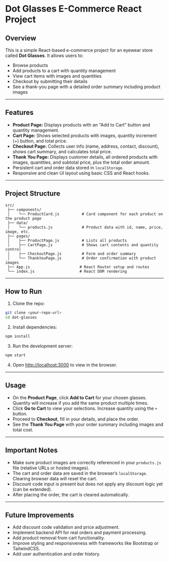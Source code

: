 
# Dot Glasses E-Commerce React Project

## Overview

This is a simple React-based e-commerce project for an eyewear store called **Dot Glasses**.
It allows users to:

* Browse products
* Add products to a cart with quantity management
* View cart items with images and quantities
* Checkout by submitting their details
* See a thank-you page with a detailed order summary including product images

---

## Features

* **Product Page:** Displays products with an "Add to Cart" button and quantity management.
* **Cart Page:** Shows selected products with images, quantity increment (+) button, and total price.
* **Checkout Page:** Collects user info (name, address, contact, discount), shows cart summary, and calculates total price.
* **Thank You Page:** Displays customer details, all ordered products with images, quantities, and subtotal price, plus the total order amount.
* Persistent cart and order data stored in `localStorage`.
* Responsive and clean UI layout using basic CSS and React hooks.

---

## Project Structure

```
src/
 ├── components/
 │    └── ProductCard.js          # Card component for each product on the product page
 ├── data/
 │    └── products.js             # Product data with id, name, price, image, etc.
 ├── pages/
 │    ├── ProductPage.js          # Lists all products
 │    ├── CartPage.js             # Shows cart contents and quantity control
 │    ├── CheckoutPage.js         # Form and order summary
 │    └── ThankYouPage.js         # Order confirmation with product images
 ├── App.js                      # React Router setup and routes
 └── index.js                    # React DOM rendering
```

---

## How to Run

1. Clone the repo:

```bash
git clone <your-repo-url>
cd dot-glasses
```

2. Install dependencies:

```bash
npm install
```

3. Run the development server:

```bash
npm start
```

4. Open [http://localhost:3000](http://localhost:3000) to view in the browser.

---

## Usage

* On the **Product Page**, click **Add to Cart** for your chosen glasses. Quantity will increase if you add the same product multiple times.
* Click **Go to Cart** to view your selections. Increase quantity using the `+` button.
* Proceed to **Checkout**, fill in your details, and place the order.
* See the **Thank You Page** with your order summary including images and total cost.

---

## Important Notes

* Make sure product images are correctly referenced in your `products.js` file (relative URLs or hosted images).
* The cart and order data are saved in the browser’s `localStorage`. Clearing browser data will reset the cart.
* Discount code input is present but does not apply any discount logic yet (can be extended).
* After placing the order, the cart is cleared automatically.

---

## Future Improvements

* Add discount code validation and price adjustment.
* Implement backend API for real orders and payment processing.
* Add product removal from cart functionality.
* Improve styling and responsiveness with frameworks like Bootstrap or TailwindCSS.
* Add user authentication and order history.

